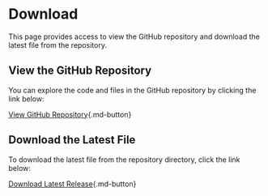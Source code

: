 # Download

This page provides access to view the GitHub repository and download the latest file from the repository.

## View the GitHub Repository

You can explore the code and files in the GitHub repository by clicking the link below:

[View GitHub Repository](https://github.com/bugfishtm/bugfish-framework){.md-button}

## Download the Latest File

To download the latest file from the repository directory, click the link below:

[Download Latest Release](https://github.com/bugfishtm/bugfish-framework/archive/refs/heads/main.zip){.md-button}